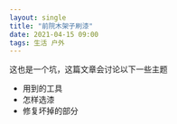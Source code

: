 ```yaml
---
layout: single
title: "前院木架子刷漆"
date: 2021-04-15 09:00
tags: 生活 户外
---
```

这也是一个坑，这篇文章会讨论以下一些主题

- 用到的工具
- 怎样选漆
- 修复坏掉的部分
